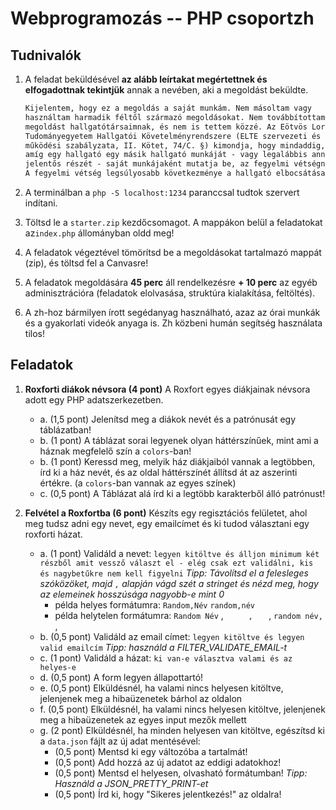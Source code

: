 # Webprogramozás -- PHP csoportzh

## Tudnivalók

1. A feladat beküldésével **az alább leírtakat megértettnek és elfogadottnak tekintjük** annak a nevében, aki a megoldást beküldte.

    ```txt
    Kijelentem, hogy ez a megoldás a saját munkám. Nem másoltam vagy 
    használtam harmadik féltől származó megoldásokat. Nem továbbítottam 
    megoldást hallgatótársaimnak, és nem is tettem közzé. Az Eötvös Loránd 
    Tudományegyetem Hallgatói Követelményrendszere (ELTE szervezeti és 
    működési szabályzata, II. Kötet, 74/C. §) kimondja, hogy mindaddig, 
    amíg egy hallgató egy másik hallgató munkáját - vagy legalábbis annak 
    jelentős részét - saját munkájaként mutatja be, az fegyelmi vétségnek számít. 
    A fegyelmi vétség legsúlyosabb következménye a hallgató elbocsátása az egyetemről.
    ```

2. A terminálban a `php -S localhost:1234` paranccsal tudtok szervert indítani.  

3. Töltsd le a `starter.zip` kezdőcsomagot. A mappákon belül a feladatokat az`index.php` állományban oldd meg!

4. A feladatok végeztével tömörítsd be a megoldásokat tartalmazó mappát (zip), és töltsd fel a Canvasre!

5. A feladatok megoldására **45 perc** áll rendelkezésre **+ 10 perc** az egyéb adminisztrációra (feladatok elolvasása, struktúra kialakítása, feltöltés).

6. A zh-hoz bármilyen írott segédanyag használható, azaz az órai munkák és a gyakorlati videók anyaga is. Zh közbeni humán segítség használata tilos!

## Feladatok

1. **Roxforti diákok névsora (4 pont)** A Roxfort egyes diákjainak névsora adott egy PHP adatszerkezetben.
    - a\. (1,5 pont) Jelenítsd meg a diákok nevét és a patrónusát egy táblázatban!
    - b\. (1 pont) A táblázat sorai legyenek olyan háttérszínűek, mint ami a háznak megfelelő szín a `colors`-ban!
    - b\. (1 pont) Keressd meg, melyik ház diákjaiból vannak a legtöbben, írd ki a ház nevét, és az oldal háttérszínét állítsd át az aszerinti értékre. (a `colors`-ban vannak az egyes színek) 
    - c\. (0,5 pont) A Táblázat alá írd ki a legtöbb karakterből álló patrónust!

2. **Felvétel a Roxfortba (6 pont)** Készíts egy regisztációs felületet, ahol meg tudsz adni egy nevet, egy emailcímet és ki tudod választani egy roxforti házat.
    - a\. (1 pont) Validáld a nevet: `legyen kitöltve és álljon minimum két részből amit vessző választ el - elég csak ezt validálni, kis és nagybetűkre nem kell figyelni`  *Tipp: Távolítsd el a felesleges szóközöket, majd `,` alapján vágd szét a stringet és nézd meg, hogy az elemeinek hosszúsága nagyobb-e mint 0*
        - példa helyes formátumra: `Random,Név` `random,név`
        - példa helytelen formátumra: `Random Név` , `      ,    ` , `random név,  `, 
    - b\. (0,5 pont) Validáld az email címet: `legyen kitöltve és legyen valid emailcím` *Tipp: használd a FILTER_VALIDATE_EMAIL-t*
    - c\. (1 pont) Validáld a házat: `ki van-e választva valami és az helyes-e`
    - d\. (0,5 pont) A form legyen állapottartó!
    - e\. (0,5 pont) Elküldésnél, ha valami nincs helyesen kitöltve, jelenjenek meg a hibaüzenetek bárhol az oldalon  
    - f\. (0,5 pont) Elküldésnél, ha valami nincs helyesen kitöltve, jelenjenek meg a hibaüzenetek az egyes input mezők mellett
    - g\. (2 pont) Elküldésnél, ha minden helyesen van kitöltve, egészítsd ki a `data.json` fájlt az új adat mentésével:
        - (0,5 pont) Mentsd ki egy változóba a tartalmát!
        - (0,5 pont) Add hozzá az új adatot az eddigi adatokhoz!
        - (0,5 pont) Mentsd el helyesen, olvasható formátumban! *Tipp: Használd a JSON_PRETTY_PRINT-et*
        - (0,5 pont) Írd ki, hogy "Sikeres jelentkezés!" az oldalra!

